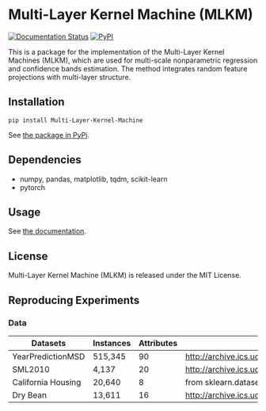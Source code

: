 # Multi-Layer Kernel Machine (MLKM)

[![Documentation Status](https://readthedocs.org/projects/multi-layer-kernel-machine/badge/?version=latest)](https://multi-layer-kernel-machine.readthedocs.io/en/latest/?badge=latest)
[![PyPI](https://img.shields.io/pypi/v/Multi-Layer-Kernel-Machine.svg?style=plastic&PyPI)](https://pypi.org/project/Multi-Layer-Kernel-Machine/)


This is a package for the implementation of the Multi-Layer Kernel Machines (MLKM), which are used for multi-scale nonparametric regression and confidence bands estimation. The method integrates random feature projections with multi-layer structure.

## Installation

`pip install Multi-Layer-Kernel-Machine`

See [the package in PyPi](https://pypi.org/project/Multi-Layer-Kernel-Machine/).


## Dependencies
- numpy, pandas, matplotlib, tqdm, scikit-learn
- pytorch


## Usage 

See [the documentation](https://multi-layer-kernel-machine.readthedocs.io/en/latest/).


## License

Multi-Layer Kernel Machine (MLKM) is released under the MIT License. 


## Reproducing Experiments

### Data 

| Datasets | Instances |  Attributes | Source |
| --- | --- | --- | --- |
| YearPredictionMSD | 515,345 | 90 | http://archive.ics.uci.edu/dataset/203/yearpredictionmsd |
| SML2010 | 4,137 | 20 | http://archive.ics.uci.edu/dataset/274/sml2010 |
| California Housing | 20,640 | 8 | from sklearn.datasets import fetch_california_housing   |
| Dry Bean | 13,611 | 16 | http://archive.ics.uci.edu/dataset/602/dry+bean+dataset |






